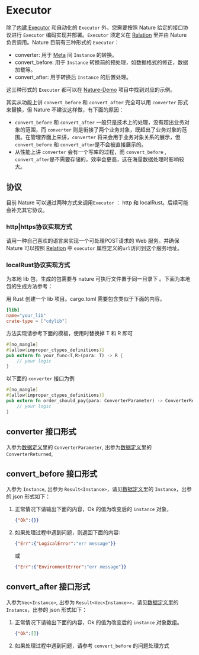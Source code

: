 # Executor

除了[内建 Executor](built-in.md) 和自动化的 `Executor` 外，您需要按照 Nature 给定的接口协议进行 `Executor` 编码实现并部署。`Executor` 须定义在 [Relation](relation.md) 里并由 Nature 负责调用。Nature 目前有三种形式的 `Executor`：

- converter: 用于 [Meta](meta.md) 间 `Instance` 的转换。
- convert_before: 用于 `Instance` 转换前的预处理，如数据格式的修正，数据加载等。
- convert_after: 用于转换后 `Instance` 的后置处理。

这三种形式的 `Executor` 都可以在 [Nature-Demo](../../../nature-demo/README.md) 项目中找到对应的示例。

其实从功能上讲 `convert_before` 和 `convert_after` 完全可以用 `converter` 形式来替换，但 Nature 不建议这样做，有下面的原因：

- `convert_before` 和 `convert_after` 一般只是技术上的处理，没有超出业务对象的范围，而 `converter` 则是衔接了两个业务对象，既超出了业务对象的范围。在管理界面上来讲，`converter` 将来会用于业务对象关系的展示，但`convert_before` 和 `convert_after`是不会被直接展示的。
- 从性能上讲 `converter` 会有一个写库的过程，而 `convert_before` , `convert_after`是不需要存储的，效率会更高，这在海量数据处理时影响较大。

## 协议

目前 Nature 可以通过两种方式来调用`Executor`  ： http 和 localRust。后续可能会补充其它协议。

### http|https协议实现方式

请用一种自己喜欢的语言来实现一个可处理POST请求的 Web 服务。并确保 Nature 可以按照 [Relation](relation.md) 中 `executor` 属性定义的`url`访问到这个服务地址。

### localRust协议实现方式

为本地 lib 包，生成的包需要与 nature 可执行文件置于同一目录下 。下面为本地包的生成方法参考：

用 Rust 创建一个 lib 项目。cargo.toml 需要包含类似于下面的内容。

```toml
[lib]
name="your_lib"
crate-type = ["cdylib"]
```

方法实现请参考下面的模板，使用时替换掉 T 和 R 即可

```rust
#[no_mangle]
#[allow(improper_ctypes_definitions)]
pub extern fn your_func<T,R>(para: T) -> R {
	// your logic
}
```

以下面的 `converter` 接口为例

```rust
#[no_mangle]
#[allow(improper_ctypes_definitions)]
pub extern fn order_should_pay(para: ConverterParameter) -> ConverterReturned {
	// your logic
}
```

## converter 接口形式

入参为[数据定义](data-define.md)里的 `ConverterParameter`, 出参为[数据定义](data-define.md)里的 `ConverterReturned`,

## convert_before 接口形式

入参为 `Instance`, 出参为  `Result<Instance>`，请见[数据定义](data-define.md)里的 `Instance`，出参的 json 形式如下：

1. 正常情况下请输出下面的内容，Ok 的值为改变后的 `instance` 对象，

   ```json
   {"Ok":{}}
   ```

2. 如果处理过程中遇到问题，则返回下面的内容:

   ```json
   {"Err":{"LogicalError":"err message"}}	
   ```

   或

   ```json
   {"Err":{"EnvironmentError":"err message"}}	
   ```

## convert_after 接口形式

入参为`Vec<Instance>`, 出参为  `Result<Vec<Instance>>`，请见[数据定义](data-define.md)里的 `Instance`，出参的 json 形式如下：

1. 正常情况下请输出下面的内容，Ok 的值为改变后的 `instance` 对象数组。

   ```json
   {"Ok":[]}
   ```

2. 如果处理过程中遇到问题，请参考 `convert_before` 的问题处理方式

